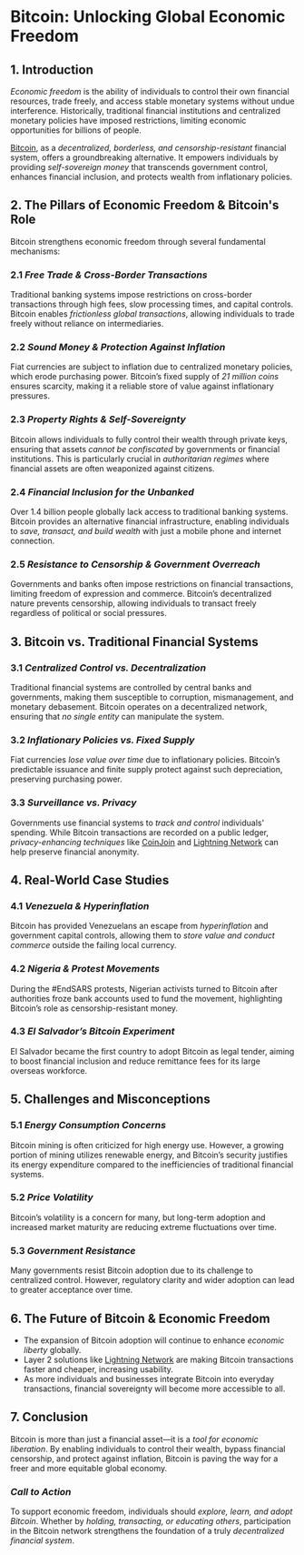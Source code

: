 # Bitcoin: Unlocking Global Economic Freedom

## 1. Introduction  
_Economic freedom_ is the ability of individuals to control their own financial resources, trade freely, and access stable monetary systems without undue interference. Historically, traditional financial institutions and centralized monetary policies have imposed restrictions, limiting economic opportunities for billions of people.  

[Bitcoin](https://bitcoin.org/), as a _decentralized, borderless, and censorship-resistant_ financial system, offers a groundbreaking alternative. It empowers individuals by providing _self-sovereign money_ that transcends government control, enhances financial inclusion, and protects wealth from inflationary policies.

## 2. The Pillars of Economic Freedom & Bitcoin's Role  
Bitcoin strengthens economic freedom through several fundamental mechanisms:

### 2.1 _Free Trade & Cross-Border Transactions_  
Traditional banking systems impose restrictions on cross-border transactions through high fees, slow processing times, and capital controls. Bitcoin enables _frictionless global transactions_, allowing individuals to trade freely without reliance on intermediaries.

### 2.2 _Sound Money & Protection Against Inflation_  
Fiat currencies are subject to inflation due to centralized monetary policies, which erode purchasing power. Bitcoin’s fixed supply of _21 million coins_ ensures scarcity, making it a reliable store of value against inflationary pressures.

### 2.3 _Property Rights & Self-Sovereignty_  
Bitcoin allows individuals to fully control their wealth through private keys, ensuring that assets _cannot be confiscated_ by governments or financial institutions. This is particularly crucial in _authoritarian regimes_ where financial assets are often weaponized against citizens.

### 2.4 _Financial Inclusion for the Unbanked_  
Over 1.4 billion people globally lack access to traditional banking systems. Bitcoin provides an alternative financial infrastructure, enabling individuals to _save, transact, and build wealth_ with just a mobile phone and internet connection.

### 2.5 _Resistance to Censorship & Government Overreach_  
Governments and banks often impose restrictions on financial transactions, limiting freedom of expression and commerce. Bitcoin’s decentralized nature prevents censorship, allowing individuals to transact freely regardless of political or social pressures.

## 3. Bitcoin vs. Traditional Financial Systems  
### 3.1 _Centralized Control vs. Decentralization_  
Traditional financial systems are controlled by central banks and governments, making them susceptible to corruption, mismanagement, and monetary debasement. Bitcoin operates on a decentralized network, ensuring that _no single entity_ can manipulate the system.

### 3.2 _Inflationary Policies vs. Fixed Supply_  
Fiat currencies _lose value over time_ due to inflationary policies. Bitcoin’s predictable issuance and finite supply protect against such depreciation, preserving purchasing power.

### 3.3 _Surveillance vs. Privacy_  
Governments use financial systems to _track and control_ individuals' spending. While Bitcoin transactions are recorded on a public ledger, _privacy-enhancing techniques_ like [CoinJoin](https://en.bitcoin.it/wiki/CoinJoin) and [Lightning Network](https://lightning.network/) can help preserve financial anonymity.

## 4. Real-World Case Studies  
### 4.1 _Venezuela & Hyperinflation_  
Bitcoin has provided Venezuelans an escape from _hyperinflation_ and government capital controls, allowing them to _store value and conduct commerce_ outside the failing local currency.

### 4.2 _Nigeria & Protest Movements_  
During the #EndSARS protests, Nigerian activists turned to Bitcoin after authorities froze bank accounts used to fund the movement, highlighting Bitcoin’s role as censorship-resistant money.

### 4.3 _El Salvador’s Bitcoin Experiment_  
El Salvador became the first country to adopt Bitcoin as legal tender, aiming to boost financial inclusion and reduce remittance fees for its large overseas workforce.

## 5. Challenges and Misconceptions  
### 5.1 _Energy Consumption Concerns_  
Bitcoin mining is often criticized for high energy use. However, a growing portion of mining utilizes renewable energy, and Bitcoin’s security justifies its energy expenditure compared to the inefficiencies of traditional financial systems.

### 5.2 _Price Volatility_  
Bitcoin’s volatility is a concern for many, but long-term adoption and increased market maturity are reducing extreme fluctuations over time.

### 5.3 _Government Resistance_  
Many governments resist Bitcoin adoption due to its challenge to centralized control. However, regulatory clarity and wider adoption can lead to greater acceptance over time.

## 6. The Future of Bitcoin & Economic Freedom  
- The expansion of Bitcoin adoption will continue to enhance _economic liberty_ globally.
- Layer 2 solutions like [Lightning Network](https://lightning.network/) are making Bitcoin transactions faster and cheaper, increasing usability.
- As more individuals and businesses integrate Bitcoin into everyday transactions, financial sovereignty will become more accessible to all.

## 7. Conclusion  
Bitcoin is more than just a financial asset—it is a _tool for economic liberation_. By enabling individuals to control their wealth, bypass financial censorship, and protect against inflation, Bitcoin is paving the way for a freer and more equitable global economy.

### _Call to Action_  
To support economic freedom, individuals should _explore, learn, and adopt Bitcoin_. Whether by _holding, transacting, or educating others_, participation in the Bitcoin network strengthens the foundation of a truly _decentralized financial system_.
